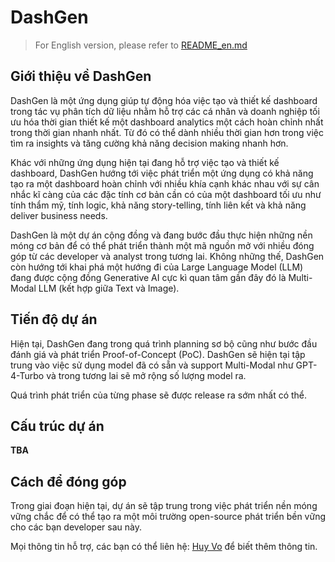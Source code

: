# DashGen

> For English version, please refer to [README_en.md](README_en.md)

## Giới thiệu về DashGen

DashGen là một ứng dụng giúp tự động hóa việc tạo và thiết kế dashboard trong tác vụ phân tích dữ liệu nhằm hỗ trợ các cá nhân và doanh nghiệp
tối ưu hóa thời gian thiết kế một dashboard analytics một cách hoàn chỉnh nhất trong thời gian nhanh nhất. Từ đó có thể dành nhiều thời gian hơn
trong việc tìm ra insights và tăng cường khả năng decision making nhanh hơn.

Khác với những ứng dụng hiện tại đang hỗ trợ việc tạo và thiết kế dashboard, DashGen hướng tới việc phát triển một ứng dụng có khả năng tạo ra một dashboard
hoàn chỉnh với nhiều khía cạnh khác nhau với sự cân nhắc kĩ càng của các đặc tính cơ bản cần có của một dashboard tối ưu như tính thẩm mỹ, tính logic, khả năng story-telling,
tính liên kết và khả năng deliver business needs.

DashGen là một dự án cộng đồng và đang bước đầu thực hiện những nền móng cơ bản để có thể phát triển thành một mã nguồn mở với nhiều đóng góp từ các
developer và analyst trong tương lai. Không những thế, DashGen còn hướng tới khai phá một hướng đi của Large Language Model (LLM) đang được cộng đồng Generative AI cực kì
quan tâm gần đây đó là Multi-Modal LLM (kết hợp giữa Text và Image).

## Tiến độ dự án

Hiện tại, DashGen đang trong quá trình planning sơ bộ cũng như bước đầu đánh giá và phát triển Proof-of-Concept (PoC). DashGen sẽ hiện tại tập trung
vào việc sử dụng model đã có sẵn và support Multi-Modal như GPT-4-Turbo và trong tương lai sẽ mở rộng số lượng model ra.

Quá trình phát triển của từng phase sẽ được release ra sớm nhất có thể.

## Cấu trúc dự án

__TBA__

## Cách để đóng góp

Trong giai đoạn hiện tại, dự án sẽ tập trung trong việc phát triển nền móng vững chắc để có thể tạo ra một môi trường open-source phát triển bền vững cho
các bạn developer sau này.

Mọi thông tin hỗ trợ, các bạn có thể liên hệ: [Huy Vo](huyvo6812@gmail.com) để biết thêm thông tin.
